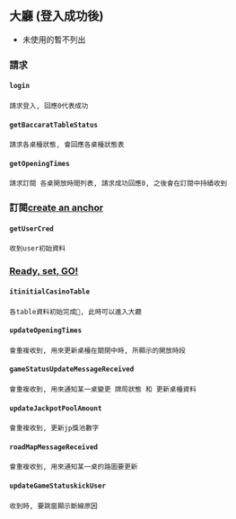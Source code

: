 ## 大廳 (登入成功後)

* 未使用的暫不列出

### 請求

#### `login`
```shell
請求登入, 回應0代表成功
```
#### `getBaccaratTableStatus`
```shell
請求各桌檯狀態, 會回應各桌檯狀態表
```
#### `getOpeningTimes`
```shell
請求訂閱 各桌開放時間列表, 請求成功回應0, 之後會在訂閱中持續收到
```

### 訂閱[create an anchor](#anchors-in-markdown)

#### `getUserCred`
```shell
收到user初始資料
```
### [Ready, set, GO!](#ready-set-go)
#### `itinitialCasinoTable`
```shell
各table資料初始完成, 此時可以進入大廳
```
#### `updateOpeningTimes`
```shell
會重複收到, 用來更新桌檯在關閉中時, 所顯示的開放時段
```
#### `gameStatusUpdateMessageReceived`
```shell
會重複收到, 用來通知某一桌變更 牌局狀態 和 更新桌檯資料
```
#### `updateJackpotPoolAmount`
```shell
會重複收到, 更新jp獎池數字
```
#### `roadMapMessageReceived`
```shell
會重複收到, 用來通知某一桌的路圖要更新
```
#### `updateGameStatuskickUser`
```shell
收到時, 要跳窗顯示斷線原因
```
